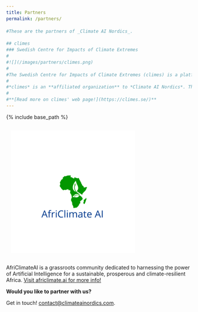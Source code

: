```yaml
---
title: Partners
permalink: /partners/

#These are the partners of _Climate AI Nordics_.

## climes
### Swedish Centre for Impacts of Climate Extremes
#
#![](/images/partners/climes.png)
#
#The Swedish Centre for Impacts of Climate Extremes (climes) is a platform for research and training to promote scientific progress in the study of climate extremes and support societal resilience. The centre bridges the physical, medical, social and engineering sciences and focuses on three overarching themes: compiling data on impacts of climate extremes; investigating the societal and physical interplays determining the impacts of an extreme; and building policy-actionable scenarios of impacts of future extremes. The Centre is funded by the Swedish Research Council.
#
#*climes* is an **affiliated organization** to *Climate AI Nordics*. The two share similar goals and objectives and collaborate on selected activities.
#
#**[Read more on climes' web page!](https://climes.se/)**
---
```

{% include base_path %}

<style>
img {
  width: 24em;
  margin: 1em;
}
</style>

![](/images/partners/africlimateai.png)

AfriClimateAI is a grassroots community dedicated to harnessing the power of Artificial Intelligence for a sustainable, prosperous and climate-resilient Africa. [Visit africlimate.ai for more info!](https://africlimate.ai/)

**Would you like to partner with us?**

Get in touch! [contact@climateainordics.com](mailto:contact@climateainordics.com).

